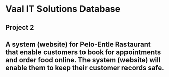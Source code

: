 # Vaal IT Solutions Database
## Project 2
## A system (website) for Pelo-Entle Rastaurant that enable customers to book for appointments and order food online. The system (website) will enable them to keep their customer records safe.
